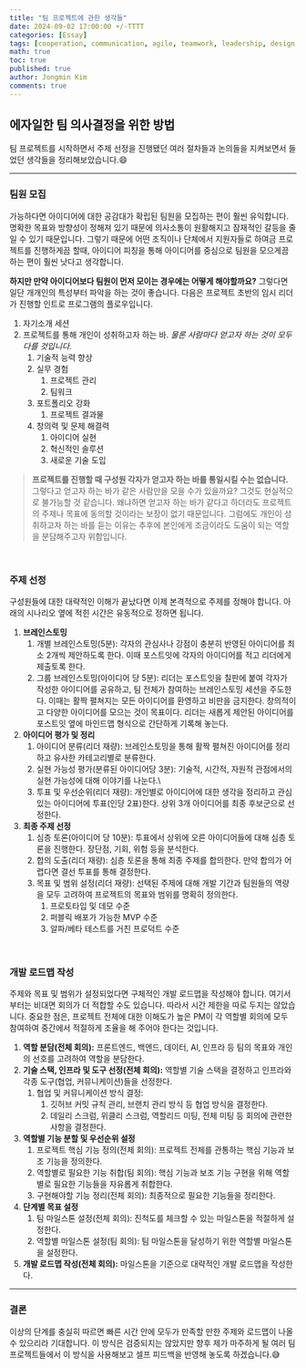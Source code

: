 ```yaml
---
title: "팀 프로젝트에 관한 생각들"
date: 2024-09-02 17:00:00 +/-TTTT
categories: [Essay]
tags: [cooperation, communication, agile, teamwork, leadership, design sprint]
math: true
toc: true
published: true
author: Jongmin Kim
comments: true
---
```


## **에자일한 팀 의사결정을 위한 방법**  

팀 프로젝트를 시작하면서 주제 선정을 진행됐던 여러 절차들과 논의들을 지켜보면서 들었던 생각들을 정리해보았습니다.😄

---

### 팀원 모집
가능하다면 아이디어에 대한 공감대가 확립된 팀원을 모집하는 편이 훨씬 유익합니다. 명확한 목표와 방향성이 정해져 있기 때문에 의사소통이 원활해지고 잠재적인 갈등을 줄일 수 있기 때문입니다. 그렇기 때문에 어떤 조직이나 단체에서 지원자들로 하여금 프로젝트를 진행하게끔 할때, 아이디어 피칭을 통해 아이디어를 중심으로 팀원을 모으게끔 하는 편이 훨씬 낫다고 생각합니다.
<br>

**하지만 만약 아이디어보다 팀원이 먼저 모이는 경우에는 어떻게 해야할까요?** 그렇다면 일단 개개인의 특성부터 파악을 하는 것이 좋습니다. 다음은 프로젝트 초반의 임시 리더가 진행할 인트로 프로그램의 플로우입니다.

1. 자기소개 세션
2. 프로젝트를 통해 개인이 성취하고자 하는 바.
	*물론 사람마다 얻고자 하는 것이 모두 다를 것입니다.*
	1. 기술적 능력 향상
	2. 실무 경험
		1. 프로젝트 관리
		2. 팀워크
	3. 포트폴리오 강화
		1. 프로젝트 결과물
	4. 창의력 및 문제 해결력
		1. 아이디어 실현
		2. 혁신적인 솔루션
		3. 새로운 기술 도입

> **프로젝트를 진행할 때 구성원 각자가 얻고자 하는 바를 통일시킬 수는 없습니다.** 그렇다고 얻고자 하는 바가 같은 사람만을 모을 수가 있을까요? 그것도 현실적으로 불가능할 것 같습니다. 왜냐하면 얻고자 하는 바가 같다고 하더라도 프로젝트의 주제나 목표에 동의할 것이라는 보장이 없기 때문입니다. 그럼에도 개인이 성취하고자 하는 바를 듣는 이유는 추후에 본인에게 조금이라도 도움이 되는 역할을 분담해주고자 위함입니다. 

<br>

### 주제 선정
구성원들에 대한 대략적인 이해가 끝났다면 이제 본격적으로 주제를 정해야 합니다. 아래의 시나리오 옆에 적힌 시간은 유동적으로 정하면 됩니다.
1. **브레인스토밍**
	1. 개별 브레인스토밍(5분): 각자의 관심사나 강점이 충분히 반영된 아이디어를 최소 2개씩 제안하도록 한다. 이때 포스트잇에 각자의 아이디어를 적고 리더에게 제출토록 한다.
	2. 그룹 브레인스토밍(아이디어 당 5분): 리더는 포스트잇을 칠판에 붙여 각자가 작성한 아이디어를 공유하고, 팀 전체가 참여하는 브레인스토밍 세션을 주도한다. 이때는 활짝 펼쳐지는 모든 아이디어를 환영하고 비판을 금지한다. 창의적이고 다양한 아이디어를 모으는 것이 목표이다. 리더는 새롭게 제안된 아이디어를 포스트잇 옆에 마인드맵 형식으로 간단하게 기록해 놓는다.
2. **아이디어 평가 및 정리**
	1. 아이디어 분류(리더 재량): 브레인스토밍을 통해 활짝 펼쳐진 아이디어를 정리하고 유사한 카테고리별로 분류한다.
	2. 실현 가능성 평가(분류된 아이디어당 3분): 기술적, 시간적, 자원적 관점에서의 실현 가능성에 대해 이야기를 나눈다.\
	3. 투표 및 우선순위(리더 재량): 개인별로 아이디어에 대한 생각을 정리하고 관심 있는 아이디어에 투표(인당 2표)한다. 상위 3개 아이디어를 최종 후보군으로 선정한다.
3. **최종 주제 선정**
	1. 심층 토론(아이디어 당 10분): 투표에서 상위에 오른 아이디어들에 대해 심층 토론을 진행한다. 장단점, 기회, 위험 등을 분석한다.
	2. 합의 도출(리더 재량): 심층 토론을 통해 최종 주제를 합의한다. 만약 합의가 어렵다면 결선 투표를 통해 결정한다.
	3. 목표 및 범위 설정(리더 재량): 선택된 주제에 대해 개발 기간과 팀원들의 역량을 모두 고려하여 프로젝트의 목표와 범위를 명확히 정의한다. 
		1. 프로토타입 및 데모 수준
		2. 퍼블릭 배포가 가능한 MVP 수준
		3. 알파/베타 테스트를 거친 프로덕트 수준

<br>

### 개발 로드맵 작성
주제와 목표 및 범위가 설정되었다면 구체적인 개발 로드맵을 작성해야 합니다. 여기서부터는 비대면 회의가 더 적합할 수도 있습니다. 따라서 시간 제한을 따로 두지는 않았습니다. 중요한 점은, 프로젝트 전체에 대한 이해도가 높은 PM이 각 역할별 회의에 모두 참여하여 중간에서 적절하게 조율을 해 주어야 한다는 것입니다.  
1. **역할 분담(전체 회의):** 프론트엔드, 백엔드, 데이터, AI, 인프라 등 팀의 목표와 개인의 선호를 고려하여 역할을 분담한다.
2. **기술 스택, 인프라 및 도구 선정(전체 회의):** 역할별 기술 스택을 결정하고 인프라와 각종 도구(협업, 커뮤니케이션)들을 선정한다.
	1. 협업 및 커뮤니케이션 방식 결정: 
		1. 깃허브 커밋 규칙 관리, 브랜치 관리 방식 등 협업 방식을 결정한다.
		2. 데일리 스크럼, 위클리 스크럼, 역할리드 미팅, 전체 미팅 등 회의에 관련한 사항을 결정한다.
3. **역할별 기능 분할 및 우선순위 설정**
	1. 프로젝트 핵심 기능 정의(전체 회의): 프로젝트 전체를 관통하는 핵심 기능과 보조 기능을 정의한다.
	2. 역할별로 필요한 기능 취합(팀 회의): 핵심 기능과 보조 기능 구현을 위해 역할별로 필요한 기능들을 자유롭게 취합한다.
	3. 구현해야할 기능 정리(전체 회의): 최종적으로 필요한 기능들을 정리한다. 
4. **단계별 목표 설정**
	1. 팀 마일스톤 설정(전체 회의): 진척도를 체크할 수 있는 마일스톤을 적절하게 설정한다.
	2. 역할별 마일스톤 설정(팀 회의): 팀 마일스톤을 달성하기 위한 역할별 마일스톤을 설정한다.
5. **개발 로드맵 작성(전체 회의):** 마일스톤을 기준으로 대략적인 개발 로드맵을 작성한다.



---

### 결론
이상의 단계를 충실히 따르면 빠른 시간 안에 모두가 만족할 만한 주제와 로드맵이 나올 수 있으리라 기대합니다. 이 방식은 검증되지는 않았지만 향후 제가 마주하게 될 여러 팀 프로젝트들에서 이 방식을 사용해보고 셀프 피드백을 반영해 놓도록 하겠습니다.😅